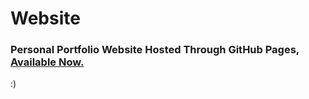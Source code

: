 # Website
### Personal Portfolio Website Hosted Through GitHub Pages, [Available Now.](arnavd74.github.io/Website)

:)
